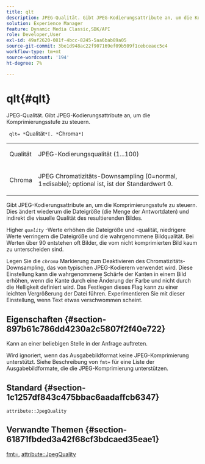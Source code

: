 ```yaml
---
title: qlt
description: JPEG-Qualität. Gibt JPEG-Kodierungsattribute an, um die Komprimierungsstufe zu steuern.
solution: Experience Manager
feature: Dynamic Media Classic,SDK/API
role: Developer,User
exl-id: 49af2620-081f-4bcc-8245-5aa6bab89a05
source-git-commit: 3be1d948ac22f907169ef09b509f1cebceaec5c4
workflow-type: tm+mt
source-wordcount: '194'
ht-degree: 7%

---
```


# qlt{#qlt}

JPEG-Qualität. Gibt JPEG-Kodierungsattribute an, um die Komprimierungsstufe zu steuern.

` qlt= *`Qualität`*[. *`Chroma`*]`

<table id="simpletable_A245B6A3D2374A6A89DE63A5621CFEC0"> 
 <tr class="strow"> 
  <td class="stentry"> <p> <span class="varname"> Qualität </span> </p> </td> 
  <td class="stentry"> <p>JPEG-Kodierungsqualität (1...100) </p> </td> 
 </tr> 
 <tr class="strow"> 
  <td class="stentry"> <p> <span class="varname"> Chroma </span> </p> </td> 
  <td class="stentry"> <p>JPEG Chromatizitäts-Downsampling (0=normal, 1=disable); optional ist, ist der Standardwert 0. </p> </td> 
 </tr> 
</table>

Gibt JPEG-Kodierungsattribute an, um die Komprimierungsstufe zu steuern. Dies ändert wiederum die Dateigröße (die Menge der Antwortdaten) und indirekt die visuelle Qualität des resultierenden Bildes.

Higher *`quality`* -Werte erhöhen die Dateigröße und -qualität, niedrigere Werte verringern die Dateigröße und die wahrgenommene Bildqualität. Bei Werten über 90 entstehen oft Bilder, die vom nicht komprimierten Bild kaum zu unterscheiden sind.

Legen Sie die *`chroma`* Markierung zum Deaktivieren des Chromatizitäts-Downsampling, das von typischen JPEG-Kodierern verwendet wird. Diese Einstellung kann die wahrgenommene Schärfe der Kanten in einem Bild erhöhen, wenn die Kante durch eine Änderung der Farbe und nicht durch die Helligkeit definiert wird. Das Festlegen dieses Flag kann zu einer leichten Vergrößerung der Datei führen. Experimentieren Sie mit dieser Einstellung, wenn Text etwas verschwommen scheint.

## Eigenschaften {#section-897b61c786dd4230a2c5807f2f40e722}

Kann an einer beliebigen Stelle in der Anfrage auftreten.

Wird ignoriert, wenn das Ausgabebildformat keine JPEG-Komprimierung unterstützt. Siehe Beschreibung von `fmt=` für eine Liste der Ausgabebildformate, die die JPEG-Komprimierung unterstützen.

## Standard {#section-1c1257df843c475bbac6aadaffcb6347}

`attribute::JpegQuality`

## Verwandte Themen {#section-61871fbded3a42f68cf3bdcaed35eae1}

[fmt=](../../../../../ir-api/http-protocol/image-rendering-api-ref/c-ir-http-protocol-ref/c-ir-http-protocol-command-reference/r-ir-fmt.md#reference-4c743f67d56b47c5b774fcc900ff758c), [attribute::JpegQuality](../../../../../ir-api/material-cat/image-rendering-api-ref/c-ir-material-catalog/c-ir-attributes-reference/r-ir-jpegquality.md#reference-d86fc5ad18bb436891efdbe1f98fea50)
